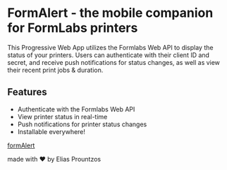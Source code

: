 # FormAlert - the mobile companion for FormLabs printers

This Progressive Web App utilizes the Formlabs Web API to display the status of your printers. Users can authenticate with their client ID and secret, and receive push notifications for status changes, as well as view their recent print jobs & duration.

## Features
- Authenticate with the Formlabs Web API
- View printer status in real-time
- Push notifications for printer status changes
- Installable everywhere!

[formAlert](https://eliaspr0.github.io/formAlert/)

made with ❤️ by Elias Prountzos
